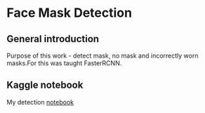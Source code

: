 # Face Mask Detection
## General introduction
Purpose of this work - detect mask, no mask and incorrectly worn masks.For this was taught FasterRCNN.

## Kaggle notebook 

My detection [notebook](https://www.kaggle.com/konstanter/fasterrcnn-pytorch-maskdetection)